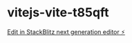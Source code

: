 # vitejs-vite-t85qft

[Edit in StackBlitz next generation editor ⚡️](https://stackblitz.com/~/github.com/DarkDanteMichel/vitejs-vite-t85qft)